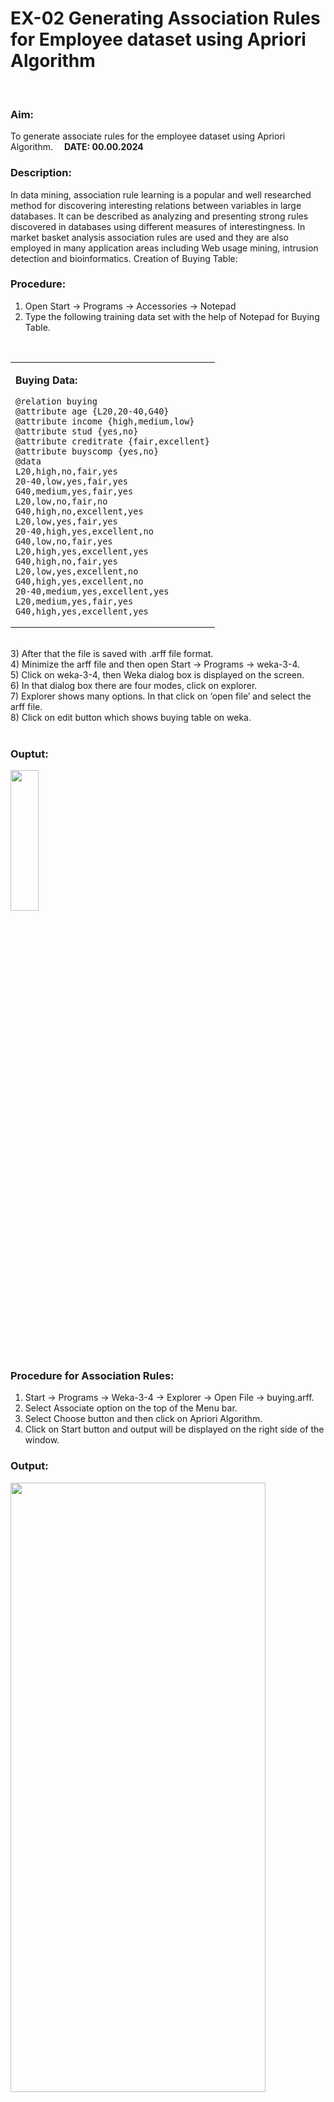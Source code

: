 # EX-02 Generating Association Rules for Employee dataset using Apriori Algorithm 
<br>

### Aim: 
To generate associate rules for the employee dataset using Apriori Algorithm. &emsp;**DATE: 00.00.2024**

### Description:
In data mining, association rule learning is a popular and well researched method for discovering interesting
relations between variables in large databases. It can be described as analyzing and presenting strong rules discovered
in databases using different measures of interestingness. In market basket analysis association rules are used and they
are also employed in many application areas including Web usage mining, intrusion detection and bioinformatics.
Creation of Buying Table:

### Procedure:
1) Open Start -> Programs -> Accessories -> Notepad
2) Type the following training data set with the help of Notepad for Buying Table.<br>
<br>
<table align=center>
<tr>
<td>
  
**Buying Data:**
```
@relation buying
@attribute age {L20,20-40,G40}
@attribute income {high,medium,low}
@attribute stud {yes,no}
@attribute creditrate {fair,excellent}
@attribute buyscomp {yes,no}
@data
L20,high,no,fair,yes
20-40,low,yes,fair,yes
G40,medium,yes,fair,yes
L20,low,no,fair,no
G40,high,no,excellent,yes
L20,low,yes,fair,yes
20-40,high,yes,excellent,no
G40,low,no,fair,yes
L20,high,yes,excellent,yes
G40,high,no,fair,yes
L20,low,yes,excellent,no
G40,high,yes,excellent,no
20-40,medium,yes,excellent,yes
L20,medium,yes,fair,yes
G40,high,yes,excellent,yes
```
  </td>
</tr>
</table>

<br>
3) After that the file is saved with .arff file format.<br>
4) Minimize the arff file and then open Start -> Programs -> weka-3-4.<br>
5) Click on weka-3-4, then Weka dialog box is displayed on the screen.<br>
6) In that dialog box there are four modes, click on explorer.<br>
7) Explorer shows many options. In that click on ‘open file’ and select the arff file.<br>
8) Click on edit button which shows buying table on weka.<br>
<br>

### Ouptut:
<img height=24% width=30% src="https://github.com/user-attachments/assets/8122097f-9ca5-4253-8087-3ae8b6b784f1">


### Procedure for Association Rules:
1) Start -> Programs -> Weka-3-4 -> Explorer -> Open File -> buying.arff.
2) Select Associate option on the top of the Menu bar.
3) Select Choose button and then click on Apriori Algorithm.
4) Click on Start button and output will be displayed on the right side of the window.

### Output:
<img height=50% width=90% src="https://github.com/user-attachments/assets/3a779e17-fa8c-484c-ae3e-40bcb31fb96d">


### Result: 
Thus, generation of association rules using apriori algorithm is executed succesfully.
<br>
<br>
###### Developed by: Deepika S
###### RegisterNumber: 212222230028
